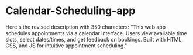 # Calendar-Scheduling-app
Here's the revised description with 350 characters:  "This web app schedules appointments via a calendar interface. Users view available time slots, select dates/times, and get feedback on bookings. Built with HTML, CSS, and JS for intuitive appointment scheduling."

